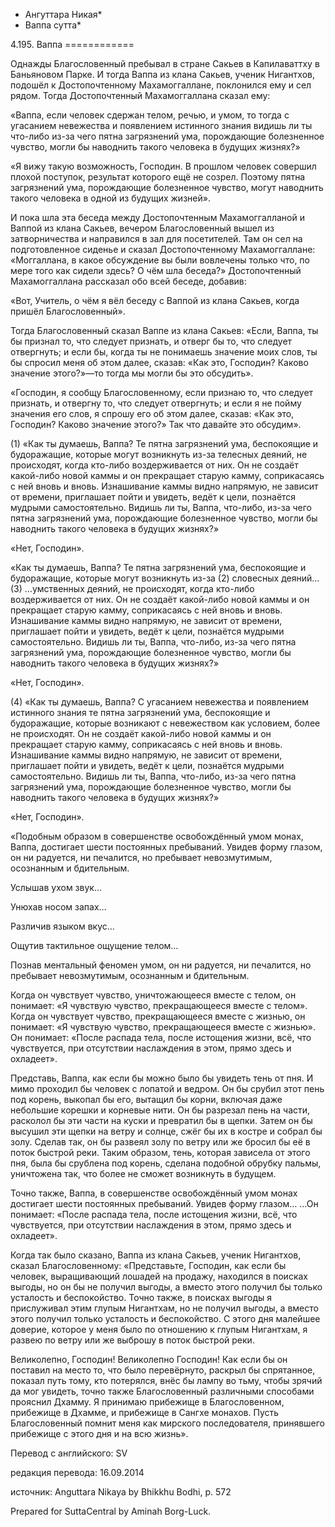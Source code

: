* Ангуттара Никая*
* Ваппа сутта*

4\.195\. Ваппа
\=\=\=\=\=\=\=\=\=\=\=\=

Однажды Благословенный пребывал в стране Сакьев в Капилаваттху в Баньяновом Парке\. И тогда Ваппа из клана Сакьев, ученик Нигантхов, подошёл к Достопочтенному Махамоггаллане, поклонился ему и сел рядом\. Тогда Достопочтенный Махамоггаллана сказал ему:

«Ваппа, если человек сдержан телом, речью, и умом, то тогда с угасанием невежества и появлением истинного знания видишь ли ты что\-либо из\-за чего пятна загрязнений ума, порождающие болезненное чувство, могли бы наводнить такого человека в будущих жизнях?»

«Я вижу такую возможность, Господин\. В прошлом человек совершил плохой поступок, результат которого ещё не созрел\. Поэтому пятна загрязнений ума, порождающие болезненное чувство, могут наводнить такого человека в одной из будущих жизней»\.

И пока шла эта беседа между Достопочтенным Махамоггалланой и Ваппой из клана Сакьев, вечером Благословенный вышел из затворничества и направился в зал для посетителей\. Там он сел на подготовленное сиденье и сказал Достопочтенному Махамоггаллане: «Моггаллана, в какое обсуждение вы были вовлечены только что, по мере того как сидели здесь? О чём шла беседа?» Достопочтенный Махамоггаллана рассказал обо всей беседе, добавив:

«Вот, Учитель, о чём я вёл беседу с Ваппой из клана Сакьев, когда пришёл Благословенный»\.

Тогда Благословенный сказал Ваппе из клана Сакьев: «Если, Ваппа, ты бы признал то, что следует признать, и отверг бы то, что следует отвергнуть; и если бы, когда ты не понимаешь значение моих слов, ты бы спросил меня об этом далее, сказав: «Как это, Господин? Каково значение этого?»—то тогда мы могли бы это обсудить»\.

«Господин, я сообщу Благословенному, если признаю то, что следует признать, и отвергну то, что следует отвергнуть; и если я не пойму значения его слов, я спрошу его об этом далее, сказав: «Как это, Господин? Каково значение этого?» Так что давайте это обсудим»\.

\(1\) «Как ты думаешь, Ваппа? Те пятна загрязнений ума, беспокоящие и будоражащие, которые могут возникнуть из\-за телесных деяний, не происходят, когда кто\-либо воздерживается от них\. Он не создаёт какой\-либо новой каммы и он прекращает старую камму, соприкасаясь с ней вновь и вновь\. Изнашивание каммы видно напрямую, не зависит от времени, приглашает пойти и увидеть, ведёт к цели, познаётся мудрыми самостоятельно\. Видишь ли ты, Ваппа, что\-либо, из\-за чего пятна загрязнений ума, порождающие болезненное чувство, могли бы наводнить такого человека в будущих жизнях?»

«Нет, Господин»\.

«Как ты думаешь, Ваппа? Те пятна загрязнений ума, беспокоящие и будоражащие, которые могут возникнуть из\-за \(2\) словесных деяний… \(3\) …умственных деяний, не происходят, когда кто\-либо воздерживается от них\. Он не создаёт какой\-либо новой каммы и он прекращает старую камму, соприкасаясь с ней вновь и вновь\. Изнашивание каммы видно напрямую, не зависит от времени, приглашает пойти и увидеть, ведёт к цели, познаётся мудрыми самостоятельно\. Видишь ли ты, Ваппа, что\-либо, из\-за чего пятна загрязнений ума, порождающие болезненное чувство, могли бы наводнить такого человека в будущих жизнях?»

«Нет, Господин»\.

\(4\) «Как ты думаешь, Ваппа? С угасанием невежества и появлением истинного знания те пятна загрязнений ума, беспокоящие и будоражащие, которые возникают с невежеством как условием, более не происходят\. Он не создаёт какой\-либо новой каммы и он прекращает старую камму, соприкасаясь с ней вновь и вновь\. Изнашивание каммы видно напрямую, не зависит от времени, приглашает пойти и увидеть, ведёт к цели, познаётся мудрыми самостоятельно\. Видишь ли ты, Ваппа, что\-либо, из\-за чего пятна загрязнений ума, порождающие болезненное чувство, могли бы наводнить такого человека в будущих жизнях?»

«Нет, Господин»\.

«Подобным образом в совершенстве освобождённый умом монах, Ваппа, достигает шести постоянных пребываний\. Увидев форму глазом, он ни радуется, ни печалится, но пребывает невозмутимым, осознанным и бдительным\.

Услышав ухом звук…

Унюхав носом запах…

Различив языком вкус…

Ощутив тактильное ощущение телом…

Познав ментальный феномен умом, он ни радуется, ни печалится, но пребывает невозмутимым, осознанным и бдительным\.

Когда он чувствует чувство, уничтожающееся вместе с телом, он понимает: «Я чувствую чувство, прекращающееся вместе с телом»\. Когда он чувствует чувство, прекращающееся вместе с жизнью, он понимает: «Я чувствую чувство, прекращающееся вместе с жизнью»\. Он понимает: «После распада тела, после истощения жизни, всё, что чувствуется, при отсутствии наслаждения в этом, прямо здесь и охладеет»\.

Представь, Ваппа, как если бы можно было бы увидеть тень от пня\. И мимо проходил бы человек с лопатой и ведром\. Он бы срубил этот пень под корень, выкопал бы его, вытащил бы корни, включая даже небольшие корешки и корневые нити\. Он бы разрезал пень на части, расколол бы эти части на куски и превратил бы в щепки\. Затем он бы высушил эти щепки на ветру и солнце, сжёг бы их в костре и собрал бы золу\. Сделав так, он бы развеял золу по ветру или же бросил бы её в поток быстрой реки\. Таким образом, тень, которая зависела от этого пня, была бы срублена под корень, сделана подобной обрубку пальмы, уничтожена так, что более не сможет возникнуть в будущем\.

Точно также, Ваппа, в совершенстве освобождённый умом монах достигает шести постоянных пребываний\. Увидев форму глазом… …Он понимает: «После распада тела, после истощения жизни, всё, что чувствуется, при отсутствии наслаждения в этом, прямо здесь и охладеет»\.

Когда так было сказано, Ваппа из клана Сакьев, ученик Нигантхов, сказал Благословенному: «Представьте, Господин, как если бы человек, выращивающий лошадей на продажу, находился в поисках выгоды, но он бы не получил выгоды, а вместо этого получил бы только усталость и беспокойство\. Точно также, в поисках выгоды я прислуживал этим глупым Нигантхам, но не получил выгоды, а вместо этого получил только усталость и беспокойство\. С этого дня малейшее доверие, которое у меня было по отношению к глупым Нигантхам, я развею по ветру или же выброшу в поток быстрой реки\.

Великолепно, Господин\! Великолепно Господин\! Как если бы он поставил на место то, что было перевёрнуто, раскрыл бы спрятанное, показал путь тому, кто потерялся, внёс бы лампу во тьму, чтобы зрячий да мог увидеть, точно также Благословенный различными способами прояснил Дхамму\. Я принимаю прибежище в Благословенном, прибежище в Дхамме, и прибежище в Сангхе монахов\. Пусть Благословенный помнит меня как мирского последователя, принявшего прибежище с этого дня и на всю жизнь»\.

Перевод с английского: SV

редакция перевода: 16\.09\.2014

источник: Anguttara Nikaya by Bhikkhu Bodhi, p\. 572

Prepared for SuttaCentral by Aminah Borg\-Luck\.